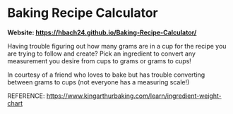# Baking Recipe Calculator
**Website: https://hbach24.github.io/Baking-Recipe-Calculator/**

Having trouble figuring out how many grams are in a cup for the recipe you are trying to follow and create? Pick an ingredient to convert any measurement you desire from cups to grams or grams to cups! 


In courtesy of a friend who loves to bake but has trouble converting between grams to cups (not everyone has a measuring scale!)

REFERENCE: https://www.kingarthurbaking.com/learn/ingredient-weight-chart

